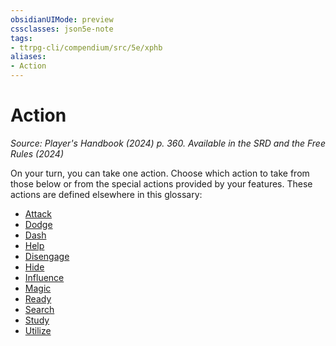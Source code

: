 ```yaml
---
obsidianUIMode: preview
cssclasses: json5e-note
tags:
- ttrpg-cli/compendium/src/5e/xphb
aliases:
- Action
---
```

# Action
*Source: Player's Handbook (2024) p. 360. Available in the <span title='Systems Reference Document (5.2)'>SRD</span> and the Free Rules (2024)* 

On your turn, you can take one action. Choose which action to take from those below or from the special actions provided by your features. These actions are defined elsewhere in this glossary:

- [Attack](/3-Mechanics/CLI/actions.md#Attack)  
- [Dodge](/3-Mechanics/CLI/actions.md#Dodge)  
- [Dash](/3-Mechanics/CLI/actions.md#Dash)  
- [Help](/3-Mechanics/CLI/actions.md#Help)  
- [Disengage](/3-Mechanics/CLI/actions.md#Disengage)  
- [Hide](/3-Mechanics/CLI/actions.md#Hide)  
- [Influence](/3-Mechanics/CLI/actions.md#Influence)  
- [Magic](/3-Mechanics/CLI/actions.md#Magic)  
- [Ready](/3-Mechanics/CLI/actions.md#Ready)  
- [Search](/3-Mechanics/CLI/actions.md#Search)  
- [Study](/3-Mechanics/CLI/actions.md#Study)  
- [Utilize](/3-Mechanics/CLI/actions.md#Utilize)
